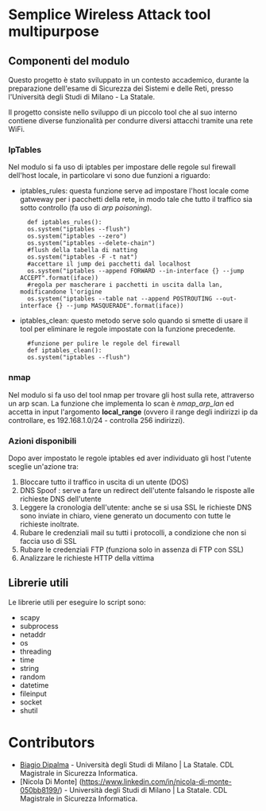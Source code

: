 # Semplice Wireless Attack tool multipurpose

## Componenti del modulo

Questo progetto è stato sviluppato in un contesto accademico, durante la preparazione dell'esame di Sicurezza dei Sistemi e delle Reti, presso l'Università degli Studi di Milano - La Statale.

Il progetto consiste nello sviluppo di un piccolo tool che al suo interno contiene diverse funzionalità per condurre diversi attacchi tramite una rete WiFi.

### IpTables
Nel modulo si fa uso di iptables per impostare delle regole sul firewall dell'host locale, in particolare vi sono due funzioni a riguardo:    
* iptables_rules: questa funzione serve ad impostare l'host locale come gatweway per i pacchetti della rete, in modo tale che tutto il traffico sia sotto controllo (fa uso di _arp poisoning_).

        def iptables_rules():
        os.system("iptables --flush")
        os.system("iptables --zero")
        os.system("iptables --delete-chain")
        #flush della tabella di natting
        os.system("iptables -F -t nat")
        #accettare il jump dei pacchetti dal localhost
        os.system("iptables --append FORWARD --in-interface {} --jump ACCEPT".format(iface))
        #regola per mascherare i pacchetti in uscita dalla lan, modificandone l'origine
        os.system("iptables --table nat --append POSTROUTING --out-interface {} --jump MASQUERADE".format(iface))
    
* iptables_clean: questo metodo serve solo quando si smette di usare il tool per eliminare le regole impostate con la funzione precedente.

        #funzione per pulire le regole del firewall 
        def iptables_clean():                      
        os.system("iptables --flush")	
   
### nmap

Nel modulo si fa uso del tool nmap per trovare gli host sulla rete, attraverso un arp scan. La funzione che implementa lo scan è _nmap_arp_lan_ ed accetta in input l'argomento **local_range** (ovvero il range degli indirizzi ip da controllare, es 192.168.1.0/24 - controlla 256 indirizzi).

### Azioni disponibili

Dopo aver impostato le regole iptables ed aver individuato gli host l'utente sceglie un'azione tra:
1. Bloccare tutto il traffico in uscita di un utente (DOS)
2. DNS Spoof : serve a fare un redirect dell'utente falsando le risposte alle richieste DNS dell'utente
3. Leggere la cronologia dell'utente: anche se si usa SSL le richieste DNS sono inviate in chiaro, viene generato un documento con tutte le richieste inoltrate.
4. Rubare le credenziali mail su tutti i protocolli, a condizione che non si faccia uso di SSL
5. Rubare le credenziali FTP (funziona solo in assenza di FTP con SSL)
6. Analizzare le richieste HTTP della vittima

## Librerie utili

Le librerie utili per eseguire lo script sono:
* scapy
* subprocess
* netaddr
* os
* threading
* time
* string
* random
* datetime
* fileinput
* socket
* shutil


# Contributors

* [Biagio Dipalma](https://www.linkedin.com/in/biagio-dipalma/) - Università degli Studi di Milano | La Statale. CDL Magistrale in Sicurezza Informatica.
* [Nicola Di Monte] (https://www.linkedin.com/in/nicola-di-monte-050bb8199/) - Università degli Studi di Milano | La Statale. CDL Magistrale in Sicurezza Informatica.

